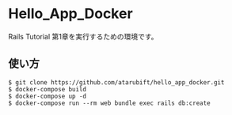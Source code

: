 # Hello_App_Docker

Rails Tutorial 第1章を実行するための環境です。

## 使い方
```
$ git clone https://github.com/atarubift/hello_app_docker.git
$ docker-compose build
$ docker-compose up -d
$ docker-compose run --rm web bundle exec rails db:create
```


